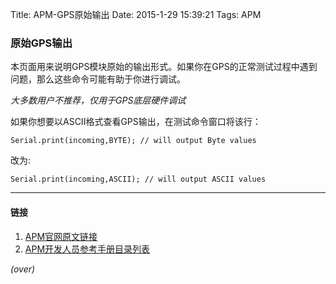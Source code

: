 Title: APM-GPS原始输出
Date: 2015-1-29 15:39:21 
Tags: APM

### 原始GPS输出 ###
<!-- PELICAN_BEGIN_SUMMARY -->
本页面用来说明GPS模块原始的输出形式。如果你在GPS的正常测试过程中遇到问题，那么这些命令可能有助于你进行调试。
<!-- PELICAN_END_SUMMARY -->

*大多数用户不推荐，仅用于GPS底层硬件调试*

如果你想要以ASCII格式查看GPS输出，在测试命令窗口将该行：

    Serial.print(incoming,BYTE); // will output Byte values

改为:

    Serial.print(incoming,ASCII); // will output ASCII values

----------
#### 链接 ####

1. [APM官网原文链接](http://dev.ardupilot.com/wiki/gps_input_raw/)
1. [APM开发人员参考手册目录列表]({filename}2014-08-29-APM-开发人员参考手册目录列表.md)

*(over)*